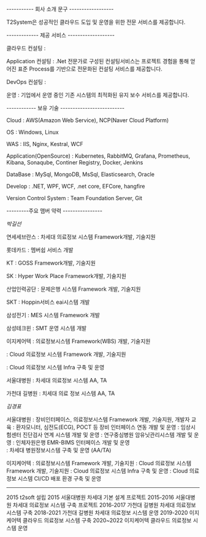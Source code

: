 ----------- 회사 소개 문구 ------------------

T2System은 성공적인 클라우드 도입 및 운영을 위한 전문 서비스를 제공합니다.

------------- 제공 서비스 -------------------

클라우드 컨설팅 :

Application 컨설팅 : .Net 전문가로 구성된 컨설팅서비스는 프로젝트 경험을 통해 얻어진 표준 Process를 기반으로 전문화된 컨설팅 서비스를 제공합니다.

DevOps 컨설팅 :

운영 : 기업에서 운영 중인 기존 시스템의 최적화된 유지 보수 서비스를 제공합니다.

------------ 보유 기술 --------------------------

Cloud : AWS(Amazon Web Service), NCP(Naver Cloud Platform)

OS : Windows, Linux

WAS : IIS, Nginx, Kestral, WCF

Application(OpenSource) : Kubernetes, RabbitMQ, Grafana, Prometheus, Kibana, Sonaqube, Continer Registry, Docker, Jenkins

DataBase : MySql, MongoDB, MsSql, Elasticsearch, Oracle

Develop : .NET, WPF, WCF, .net core, EFCore, hangfire

Version Control System : Team Foundation Server, Git

---------주요 맴버 약력 ----------------

_박길선_

연세세브란스 : 차세대 의료정보 시스템 Framework개발, 기술지원

롯데카드 : 멤버쉽 서비스 개발

KT : GOSS Framework개발, 기술지원

SK : Hyper Work Place Framework개발, 기술지원

산업인력공단 : 문제은행 시스템 Framework 개발, 기술지원

SKT : Hoppin서비스 eai시스템 개발

삼성전기 : MES 시스템 Framework 개발

삼성테크윈 : SMT 운영 시스템 개발

이지케어텍 : 의료정보시스템 Framework(WBS) 개발, 기술지원

: Cloud 의료정보 시스템 Framework 개발, 기술지원

: Cloud 의료정보 시스템 Infra 구축 및 운영

서울대병원 : 차세대 의료정보 시스템 AA, TA

가천대 길병원 : 치세대 의료 정보 시스템 AA, TA

_김경표_

서울대병원 : 장비인터페이스, 의료정보시스템 Framework 개발, 기술지원, 개발자 교육
: 환자모니터, 심전도(ECG), POCT 등 장비 인터페이스 연동 개발 및 운영
: 임상시험센터 진단검사 연계 시스템 개발 및 운영
: 연구중심병원 암유닛관리시스템 개발 및 운영
: 인체자원은행 EMR-BIMS 인터페이스 개발 및 운영  
 : 차세대 병원정보시스템 구축 및 운영 (AA/TA)

이지케어텍 : 의료정보시스템 Framework 개발, 기술지원
: Cloud 의료정보 시스템 Framework 개발, 기술지원
: Cloud 의료정보 시스템 Infra 구축 및 운영
: Cloud 의료정보 시스템 CI/CD 배포 환경 구축 및 운영

------------------
2015 t2soft 설립 
2015 서울대병원 차세대 기본 설계 프로젝트 
2015-2016 서울대병원 차세대 의료정보 시스템 구축 프로젝트 
2016-2017 가천대 길병원 차세대 의료정보 시스템 구축 
2018-2021 가천대 길병원 차세대 의료정보 시스템 운영
2019-2020 이지케어텍 클라우드 의료정보 시스템 구축 
2020~2022 이지케어텍 클라우드 의료정보 시스템 운영

